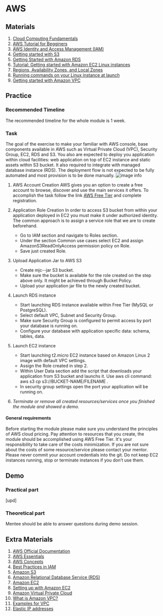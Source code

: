 # AWS

## Materials

1. [Cloud Computing Fundamentals](https://youtu.be/uroryFU78gM)
2. [AWS Tutorial for Begginers](https://youtu.be/IT1X42D1KeA)
3. [AWS Identity and Access Management (IAM)](https://aws.amazon.com/iam/)
4. [Getting started with S3](https://docs.aws.amazon.com/AmazonS3/latest/gsg/GetStartedWithS3.html)
5. [Getting Started with Amazon RDS](https://docs.aws.amazon.com/AmazonRDS/latest/UserGuide/CHAP_GettingStarted.html)
6. [Tutorial: Getting started with Amazon EC2 Linux instances](https://docs.aws.amazon.com/AWSEC2/latest/UserGuide/EC2_GetStarted.html)
7. [Regions, Availability Zones, and Local Zones](https://docs.aws.amazon.com/AWSEC2/latest/UserGuide/using-regions-availability-zones.html)
8. [Running commands on your Linux instance at launch](https://docs.aws.amazon.com/AWSEC2/latest/UserGuide/user-data.html)
9. [Getting started with Amazon VPC](https://docs.aws.amazon.com/vpc/latest/userguide/vpc-getting-started.html)

## Practice

### Recommended Timeline
The recommended timeline for the whole module is 1 week.

### Task

The goal of the exercise to make your familiar with AWS console, base components available in AWS such as Virtual Private Cloud (VPC), Security Group, EC2, RDS and S3. You also are expected to deploy you application within cloud facilities: web application on top of EC2 instance and static assets within S3 bucket. It also required to integrate with managed database instance (RDS). The deployment flow is not expected to be fully automated and most provision is to be done manually.
![image info](vision.jpg)

1. AWS Account Creation
AWS gives you an option to create a free account to browse, discover and use the main services it offers.
To accomplish the  task follow the link [AWS Free Tier](https://aws.amazon.com/free) and complete registration.

2. Application Role Creation
In order to access S3 bucket from within your application deployed in EC2 you must make it under authorized identity.
The common approach is to assign a service role that we are to create beforehand.
     - Go to IAM section and navigate to Roles section.
     - Under the section Common use cases select EC2 and assign AmazonS3ReadOnlyAccess permission policy on Role.
     - Save just created Role.

3. Upload Application Jar to AWS S3
     - Create mjc-<yourname>-jar S3 bucket.
     - Make sure the bucket is available for the role created on the step above only. It might be achieved through Bucket Policy.
     - Upload your application jar file to the newly created bucket.

4. Launch RDS instance
     - Start launching RDS instance available within Free Tier (MySQL or PostgreSQL).
     - Select default VPC, Subnet and Security Group. 
     - Make sure Security Group is configured to permit access by port your database is running on.
     - Configure your database with application specific data: schema, tables, data.
5. Launch EC2 instance
     - Start launching t2.micro EC2 instance based on Amazon Linux 2 image with default VPC settings. 
     - Assign the Role created in step 2.
     - Within User Data section add the script that downloads your application from S3 bucket and launchs it. Use aws cli command: aws s3 cp s3://BUCKET-NAME/FILENAME . 
     - In security group settings open the port your application will be running on.
6. *Terminate or remove all created resources/services once you finished the module and showed a demo.*

#### General requirements

Before starting the module please make sure you understand the principles of AWS cloud pricing. Pay attention to resources that you create, the module should be accomplished using AWS Free Tier. It's your responsibility to take care of the costs minimization. If you are not sure about the costs of some resource/service please contact your mentor. Please never commit your account credentials into the git. Do not keep EC2 instances running, stop or terminate instances if you don’t use them.

## Demo
### Practical part

[upd]

### Theoretical part

Mentee should be able to answer questions during demo session.

## Extra Materials

1. [AWS Official Documentation](https://docs.aws.amazon.com/index.html)
2. [AWS Essentials](https://www.youtube.com/playlist?list=PLv2a_5pNAko0Mijc6mnv04xeOut443Wnk)
3. [AWS Concepts](https://www.youtube.com/playlist?list=PLv2a_5pNAko2Jl4Ks7V428ttvy-Fj4NKU)
4. [Best Practices in IAM](https://docs.aws.amazon.com/IAM/latest/UserGuide/best-practices.html)
5. [Amazon S3](https://aws.amazon.com/s3/)
6. [Amazon Relational Database Service (RDS)](https://aws.amazon.com/rds/)
7. [Amazon EC2](https://aws.amazon.com/ec2/)
8. [Setting up with Amazon EC2](https://docs.aws.amazon.com/AWSEC2/latest/UserGuide/get-set-up-for-amazon-ec2.html)
9. [Amazon Virtual Private Cloud](https://aws.amazon.com/vpc/)
10. [What is Amazon VPC?](https://docs.aws.amazon.com/vpc/latest/userguide/what-is-amazon-vpc.html)
11. [Examples for VPC](https://docs.aws.amazon.com/vpc/latest/userguide/VPC_Scenarios.html)
12. [Elastic IP addresses](https://docs.aws.amazon.com/AWSEC2/latest/UserGuide/elastic-ip-addresses-eip.html)
